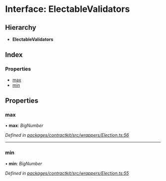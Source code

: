 # Interface: ElectableValidators

## Hierarchy

* **ElectableValidators**

## Index

### Properties

* [max](_wrappers_election_.electablevalidators.md#max)
* [min](_wrappers_election_.electablevalidators.md#min)

## Properties

###  max

• **max**: *BigNumber*

*Defined in [packages/contractkit/src/wrappers/Election.ts:56](https://github.com/celo-org/celo-monorepo/blob/6049da1fa/packages/contractkit/src/wrappers/Election.ts#L56)*

___

###  min

• **min**: *BigNumber*

*Defined in [packages/contractkit/src/wrappers/Election.ts:55](https://github.com/celo-org/celo-monorepo/blob/6049da1fa/packages/contractkit/src/wrappers/Election.ts#L55)*
